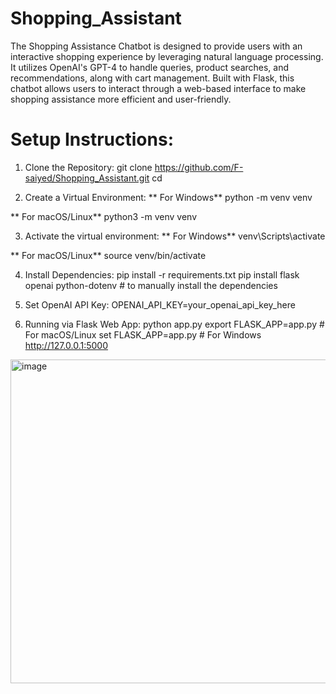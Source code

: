 # Shopping_Assistant
The Shopping Assistance Chatbot is designed to provide users with an interactive shopping experience by leveraging natural language processing. It utilizes OpenAI's GPT-4 to handle queries, product searches, and recommendations, along with cart management. Built with Flask, this chatbot allows users to interact through a web-based interface to make shopping assistance more efficient and user-friendly.

# Setup Instructions:

1.	Clone the Repository:
git clone <https://github.com/F-saiyed/Shopping_Assistant.git>
cd <repository-name>

2.	Create a Virtual Environment:
** For Windows**
python -m venv venv

** For macOS/Linux**
python3 -m venv venv

3.	Activate the virtual environment:
**  For Windows**
venv\Scripts\activate

**  For macOS/Linux**
source venv/bin/activate

4.	Install Dependencies:
pip install -r requirements.txt
pip install flask openai python-dotenv # to manually install the dependencies

5.	Set OpenAI API Key:
OPENAI_API_KEY=your_openai_api_key_here

6.	Running via Flask Web App:
python app.py
export FLASK_APP=app.py # For macOS/Linux
set FLASK_APP=app.py     # For Windows
http://127.0.0.1:5000

<img width="518" alt="image" src="https://github.com/user-attachments/assets/0e8e40ba-892a-4687-ab34-ac67f1e925fd">




